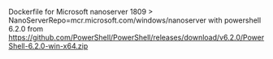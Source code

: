 Dockerfile for Microsoft nanoserver 1809 > NanoServerRepo=mcr.microsoft.com/windows/nanoserver
with powershell 6.2.0 from https://github.com/PowerShell/PowerShell/releases/download/v6.2.0/PowerShell-6.2.0-win-x64.zip
